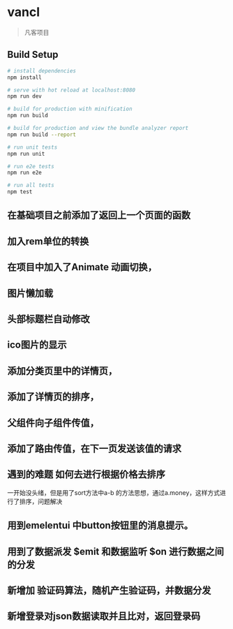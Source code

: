 # vancl

> 凡客项目

## Build Setup

``` bash
# install dependencies
npm install

# serve with hot reload at localhost:8080
npm run dev

# build for production with minification
npm run build

# build for production and view the bundle analyzer report
npm run build --report

# run unit tests
npm run unit

# run e2e tests
npm run e2e

# run all tests
npm test
```

## 在基础项目之前添加了返回上一个页面的函数
## 加入rem单位的转换
##  在项目中加入了Animate 动画切换，
##  图片懒加载
##  头部标题栏自动修改
##  ico图片的显示
## 添加分类页里中的详情页，
## 添加了详情页的排序，
## 父组件向子组件传值，
## 添加了路由传值，在下一页发送该值的请求
##  遇到的难题  如何去进行根据价格去排序

一开始没头绪，但是用了sort方法中a-b 的方法思想，通过a.money，这样方式进行了排序，问题解决

## 用到emelentui 中button按钮里的消息提示。
## 用到了数据派发 $emit  和数据监听 $on  进行数据之间的分发

## 新增加 验证码算法，随机产生验证码，并数据分发
## 新增登录对json数据读取并且比对，返回登录码
